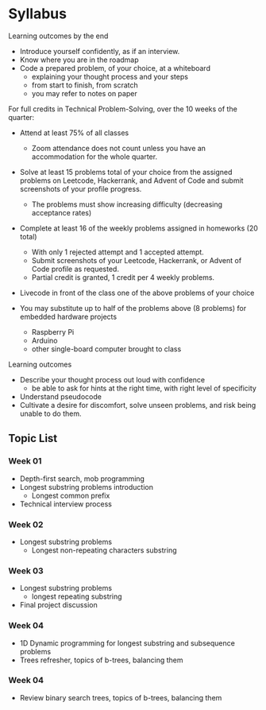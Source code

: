 # Syllabus 

Learning outcomes by the end

* Introduce yourself confidently, as if an interview.
* Know where you are  in the roadmap
* Code a prepared problem, of your choice, at a whiteboard
	* explaining your thought process and your steps
	* from start to finish, from scratch
	* you may refer to notes on paper

For full credits in Technical Problem-Solving, over the 10 weeks of the quarter:
* Attend at least 75% of all classes
	* Zoom attendance does not count unless you have an accommodation for the whole quarter.
* Solve at least 15 problems total of your choice from the assigned problems on Leetcode, Hackerrank, and Advent of Code and submit screenshots of your profile progress.
	* The problems must show increasing difficulty (decreasing acceptance rates)

* Complete at least 16 of the weekly problems assigned in homeworks (20 total)
  * With only 1 rejected attempt and 1 accepted attempt.
  * Submit screenshots of your Leetcode, Hackerrank, or Advent of Code profile as requested.
  * Partial credit is granted, 1 credit per 4 weekly problems.
* Livecode in front of the class one of the above problems of your choice
* You may substitute up to half of the problems above (8 problems) for embedded hardware projects
  * Raspberry Pi
  * Arduino
  * other single-board computer brought to class

Learning outcomes
* Describe your thought process out loud with confidence
  * be able to ask for hints at the right time, with right level of specificity
* Understand pseudocode
* Cultivate a desire for discomfort, solve unseen problems, and risk being unable to do them.

## Topic List
### Week 01
* Depth-first search, mob programming
* Longest substring problems introduction
	* Longest common prefix
* Technical interview process

### Week 02
* Longest substring problems 
	* Longest non-repeating characters substring

### Week 03
* Longest substring problems 
	* longest repeating substring
* Final project discussion

### Week 04
* 1D Dynamic programming for longest substring and subsequence problems
* Trees refresher, topics of b-trees, balancing them

### Week 04
* Review binary search trees, topics of b-trees, balancing them
